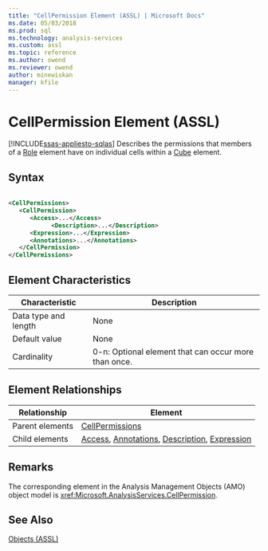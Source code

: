 ```yaml
---
title: "CellPermission Element (ASSL) | Microsoft Docs"
ms.date: 05/03/2018
ms.prod: sql
ms.technology: analysis-services
ms.custom: assl
ms.topic: reference
ms.author: owend
ms.reviewer: owend
author: minewiskan
manager: kfile
---
```

# CellPermission Element (ASSL)
[!INCLUDE[ssas-appliesto-sqlas](../../../includes/ssas-appliesto-sqlas.md)]
  Describes the permissions that members of a [Role](../../../analysis-services/scripting/objects/role-element-assl.md) element have on individual cells within a [Cube](../../../analysis-services/scripting/objects/cube-element-assl.md) element.  
  
## Syntax  
  
```xml  
  
<CellPermissions>  
   <CellPermission>  
      <Access>...</Access>  
            <Description>...</Description>  
      <Expression>...</Expression>  
      <Annotations>...</Annotations>  
   </CellPermission>  
</CellPermissions>  
```  
  
## Element Characteristics  
  
|Characteristic|Description|  
|--------------------|-----------------|  
|Data type and length|None|  
|Default value|None|  
|Cardinality|0-n: Optional element that can occur more than once.|  
  
## Element Relationships  
  
|Relationship|Element|  
|------------------|-------------|  
|Parent elements|[CellPermissions](../../../analysis-services/scripting/collections/cellpermissions-element-assl.md)|  
|Child elements|[Access](../../../analysis-services/scripting/properties/access-element-assl.md), [Annotations](../../../analysis-services/scripting/collections/annotations-element-assl.md), [Description](../../../analysis-services/scripting/properties/description-element-assl.md), [Expression](../../../analysis-services/scripting/properties/expression-element-assl.md)|  
  
## Remarks  
 The corresponding element in the Analysis Management Objects (AMO) object model is <xref:Microsoft.AnalysisServices.CellPermission>.  
  
## See Also  
 [Objects &#40;ASSL&#41;](../../../analysis-services/scripting/objects/objects-assl.md)  
  
  
